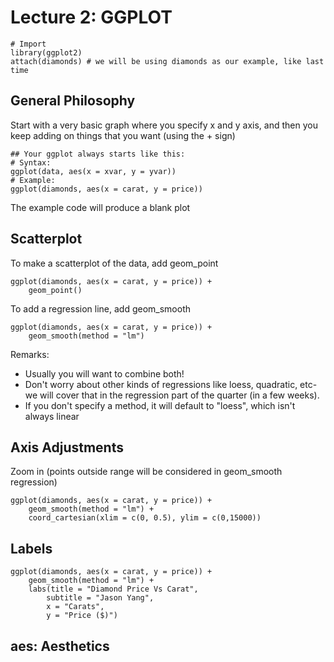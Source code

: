 # Lecture 2: GGPLOT
```
# Import
library(ggplot2)
attach(diamonds) # we will be using diamonds as our example, like last time
```

## General Philosophy
Start with a very basic graph where you specify x and y axis, and then you keep adding on things that you want (using the + sign)
```
## Your ggplot always starts like this:
# Syntax:
ggplot(data, aes(x = xvar, y = yvar))
# Example:
ggplot(diamonds, aes(x = carat, y = price))
```
The example code will produce a blank plot

## Scatterplot
To make a scatterplot of the data, add geom_point
```
ggplot(diamonds, aes(x = carat, y = price)) +
    geom_point()
```

To add a regression line, add geom_smooth
```
ggplot(diamonds, aes(x = carat, y = price)) +
    geom_smooth(method = "lm")
```
Remarks:

* Usually you will want to combine both!
* Don't worry about other kinds of regressions like loess, quadratic, etc- we will cover that in the regression part of the quarter (in a few weeks). 
* If you don't specify a method, it will default to "loess", which isn't  always linear

## Axis Adjustments
Zoom in (points outside range will be considered in geom_smooth regression)
```
ggplot(diamonds, aes(x = carat, y = price)) +
    geom_smooth(method = "lm") +
    coord_cartesian(xlim = c(0, 0.5), ylim = c(0,15000))
```

## Labels
```
ggplot(diamonds, aes(x = carat, y = price)) +
    geom_smooth(method = "lm") +
    labs(title = "Diamond Price Vs Carat",
        subtitle = "Jason Yang",
        x = "Carats",
        y = "Price ($)")
```

## aes: Aesthetics
